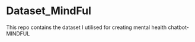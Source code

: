 # Dataset_MindFul
This repo contains the dataset I utilised for creating mental health chatbot- MINDFUL
